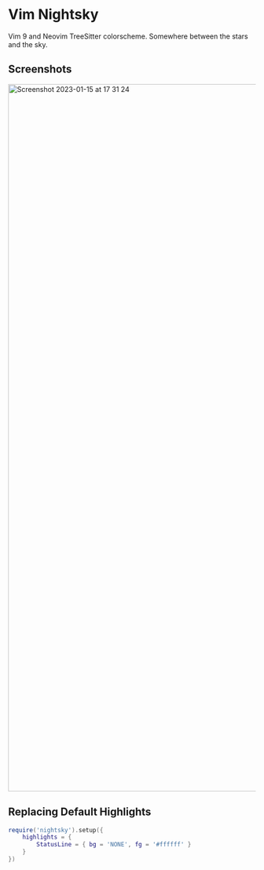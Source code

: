 # Vim Nightsky
Vim 9 and Neovim TreeSitter colorscheme. Somewhere between the stars and the sky.

## Screenshots
<img width="1440" alt="Screenshot 2023-01-15 at 17 31 24" src="https://user-images.githubusercontent.com/42460975/212535790-c0cce1aa-72bb-4c53-ad01-e05074a4b7f2.png">

## Replacing Default Highlights
``` lua
require('nightsky').setup({
	highlights = {
		StatusLine = { bg = 'NONE', fg = '#ffffff' }
	}
})
```
